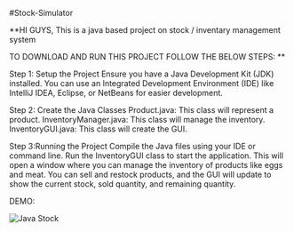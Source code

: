 #Stock-Simulator

**HI GUYS,
This is a java based project on stock / inventary management system

TO DOWNLOAD AND RUN THIS PROJECT FOLLOW THE BELOW STEPS: **

Step 1: Setup the Project
Ensure you have a Java Development Kit (JDK) installed. You can use an Integrated Development Environment (IDE) like IntelliJ IDEA, Eclipse, or NetBeans for easier development.

Step 2: Create the Java Classes
Product.java: This class will represent a product.
InventoryManager.java: This class will manage the inventory.
InventoryGUI.java: This class will create the GUI.

Step 3:Running the Project
Compile the Java files using your IDE or command line.
Run the InventoryGUI class to start the application.
This will open a window where you can manage the inventory of products like eggs and meat. You can sell and restock products, and the GUI will update to show the current stock, sold quantity, and remaining quantity.


DEMO:

![Java Stock](https://github.com/manvithrai24/Stock-Simulator/assets/174253712/5bba8d21-c278-469a-b041-37c748cc1275)
